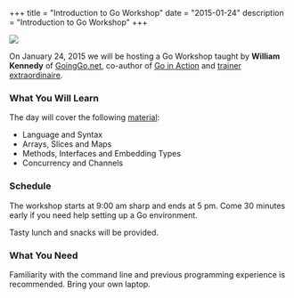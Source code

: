 +++
title = "Introduction to Go Workshop"
date = "2015-01-24"
description = "Introduction to Go Workshop"
+++

<img src="/assets/images/william.png" class="right">

On January 24, 2015 we will be hosting a Go Workshop taught by **William Kennedy** of [GoingGo.net](https://www.ardanlabs.com/blog/), co-author of [Go in Action](https://www.manning.com/books/go-in-action) and [trainer extraordinaire](https://www.ardanlabs.com/).

### What You Will Learn

The day will cover the following [material](https://github.com/ArdanStudios/gotraining):

* Language and Syntax
* Arrays, Slices and Maps
* Methods, Interfaces and Embedding Types
* Concurrency and Channels

### Schedule

The workshop starts at 9:00 am sharp and ends at 5 pm. Come 30 minutes early if you need help setting up a Go environment. 

Tasty lunch and snacks will be provided.

### What You Need

Familiarity with the command line and previous programming experience is recommended. Bring your own laptop.


[register]: https://www.eventbrite.ca/e/introduction-to-go-workshop-tickets-14428260315
[plus]: https://plus.google.com/events/cc7og2dmu7ccqak7kkfsmus3pgc?authkey=CJeJ1rjv2JezpAE

